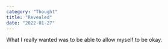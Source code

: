 ```yaml
---
category: "Thought" 
title: "Revealed"
date: "2022-01-27"
---
```


What I really wanted was to be able to allow myself to be okay. 
